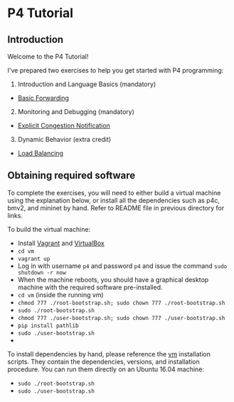 # P4 Tutorial

## Introduction

Welcome to the P4 Tutorial!

I've prepared two exercises to help you get started with P4
programming:

1. Introduction and Language Basics (mandatory)
* [Basic Forwarding](./basic)


2. Monitoring and Debugging (mandatory)
* [Explicit Congestion Notification](./ecn)


3. Dynamic Behavior (extra credit)
* [Load Balancing](./load_balance)

## Obtaining required software

To complete the exercises, you will need to either build a
virtual machine using the explanation below, or install all the  dependencies such as p4c, bmv2, and mininet by hand. Refer to README file in previous directory for links.

To build the virtual machine:
- Install [Vagrant](https://vagrantup.com) and [VirtualBox](https://virtualbox.org)
- `cd vm`
- `vagrant up`
- Log in with username `p4` and password `p4` and issue the command `sudo shutdown -r now`
- When the machine reboots, you should have a graphical desktop machine with the required
software pre-installed.
- `cd vm` (inside the running vm)
- `chmod 777 ./root-bootstrap.sh; sudo chown 777 ./root-bootstrap.sh`
- `sudo ./root-bootstrap.sh`
- `chmod 777 ./user-bootstrap.sh; sudo chown 777 ./user-bootstrap.sh`
- `pip install pathlib`
- `sudo ./user-bootstrap.sh`
- 

To install dependencies by hand, please reference the [vm](../vm) installation scripts.
They contain the dependencies, versions, and installation procedure.
You can run them directly on an Ubuntu 16.04 machine:
- `sudo ./root-bootstrap.sh`
- `sudo ./user-bootstrap.sh`
